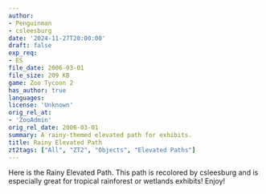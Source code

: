 ```yaml
---
author:
- Penguinman
- csleesburg
date: '2024-11-27T20:00:00'
draft: false
exp_req:
- ES
file_date: 2006-03-01
file_size: 209 KB
game: Zoo Tycoon 2
has_author: true
languages:
license: 'Unknown'
orig_rel_at:
- 'ZooAdmin'
orig_rel_date: 2006-03-01
summary: A rainy-themed elevated path for exhibits.
title: Rainy Elevated Path
zt2tags: ["All", "ZT2", "Objects", "Elevated Paths"]
---
```

Here is the Rainy Elevated Path. This path is recolored by csleesburg and is especially great for tropical rainforest or wetlands exhibits! Enjoy!
